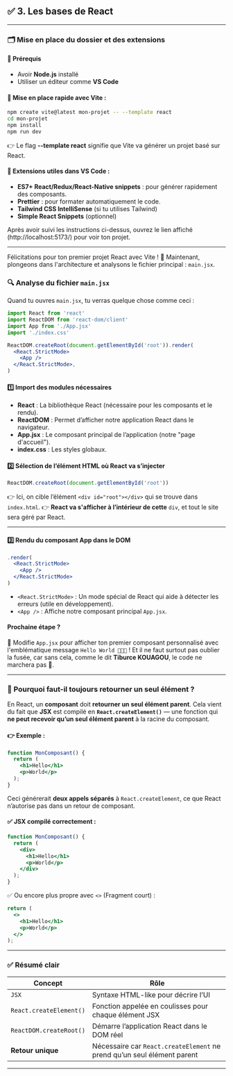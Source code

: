 ## ✅ 3. Les bases de React

---

### 🗂️ Mise en place du dossier et des extensions

#### 🔧 Prérequis
- Avoir **Node.js** installé
- Utiliser un éditeur comme **VS Code**

#### 📁 Mise en place rapide avec Vite :
```bash
npm create vite@latest mon-projet -- --template react 
cd mon-projet
npm install
npm run dev
```
👉 Le flag **--template react** signifie que Vite va générer un projet basé sur React.

#### 🧩 Extensions utiles dans VS Code :
- **ES7+ React/Redux/React-Native snippets** : pour générer rapidement des composants.
- **Prettier** : pour formater automatiquement le code.
- **Tailwind CSS IntelliSense** (si tu utilises Tailwind)
- **Simple React Snippets** (optionnel)

Après avoir suivi les instructions ci-dessus, ouvrez le lien affiché (http://localhost:5173/) pour voir ton projet.

---

Félicitations pour ton premier projet React avec Vite ! 🎉 Maintenant, plongeons dans l'architecture et analysons le fichier principal : `main.jsx`.

### 🔍 Analyse du fichier `main.jsx`
Quand tu ouvres `main.jsx`, tu verras quelque chose comme ceci :

```jsx
import React from 'react'
import ReactDOM from 'react-dom/client'
import App from './App.jsx'
import './index.css'

ReactDOM.createRoot(document.getElementById('root')).render(
  <React.StrictMode>
    <App />
  </React.StrictMode>,
)
```

#### 1️⃣ Import des modules nécessaires

* **React** : La bibliothèque React (nécessaire pour les composants et le rendu).
* **ReactDOM** : Permet d’afficher notre application React dans le navigateur.
* **App.jsx** : Le composant principal de l’application (notre "page d'accueil").
* **index.css** : Les styles globaux.

#### 2️⃣ Sélection de l’élément HTML où React va s’injecter

```jsx
ReactDOM.createRoot(document.getElementById('root'))
```
👉 Ici, on cible l’élément `<div id="root"></div>` qui se trouve dans `index.html`.
👉 **React va s'afficher à l’intérieur de cette** `div`, et tout le site sera géré par React.

---

#### 3️⃣ Rendu du composant App dans le DOM

```jsx
.render(
  <React.StrictMode>
    <App />
  </React.StrictMode>
)
```

* `<React.StrictMode>` : Un mode spécial de React qui aide à détecter les erreurs (utile en développement).
* `<App />` : Affiche notre composant principal `App.jsx`.

#### Prochaine étape ?
🔹 Modifie `App.jsx` pour afficher ton premier composant personnalisé avec l'emblématique message `Hello World 🚀🚀🚀` ! Et il ne faut surtout pas oublier la fusée, car sans cela, comme le dit **Tiburce KOUAGOU**, le code ne marchera pas 🤭.

---

### 🤔 Pourquoi faut-il toujours retourner un **seul élément** ?

En React, un **composant** doit **retourner un seul élément parent**. Cela vient du fait que **JSX** est compilé en **`React.createElement()`** — une fonction qui **ne peut recevoir qu’un seul élément parent** à la racine du composant.

#### 👉 Exemple :

```jsx
function MonComposant() {
  return (
    <h1>Hello</h1>
    <p>World</p>
  );
}
```

Ceci générerait **deux appels séparés** à `React.createElement`, ce que React n’autorise pas dans un retour de composant.

#### ✅ JSX compilé correctement :
```jsx
function MonComposant() {
  return (
    <div>
      <h1>Hello</h1>
      <p>World</p>
    </div>
  );
}
```

✅ Ou encore plus propre avec `<>` (Fragment court) :
```jsx
return (
  <>
    <h1>Hello</h1>
    <p>World</p>
  </>
);
```

---

### ✅ Résumé clair

| Concept                    | Rôle                                                   |
|---------------------------|--------------------------------------------------------|
| `JSX`                     | Syntaxe HTML-like pour décrire l’UI                    |
| `React.createElement()`   | Fonction appelée en coulisses pour chaque élément JSX  |
| `ReactDOM.createRoot()`   | Démarre l’application React dans le DOM réel          |
| **Retour unique**         | Nécessaire car `React.createElement` ne prend qu’un seul élément parent |

---